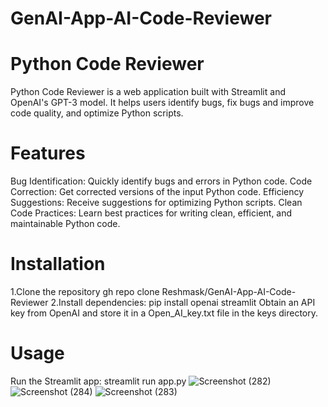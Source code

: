 # GenAI-App-AI-Code-Reviewer
# Python Code Reviewer
Python Code Reviewer is a web application built with Streamlit and OpenAI's GPT-3 model. It helps users identify bugs, fix bugs and improve code quality, and optimize Python scripts.
# Features
Bug Identification: Quickly identify bugs and errors in Python code.
Code Correction: Get corrected versions of the input Python code.
Efficiency Suggestions: Receive suggestions for optimizing Python scripts.
Clean Code Practices: Learn best practices for writing clean, efficient, and maintainable Python code.
# Installation
1.Clone the repository
gh repo clone Reshmask/GenAI-App-AI-Code-Reviewer
2.Install dependencies:
pip install openai streamlit
Obtain an API key from OpenAI and store it in a Open_AI_key.txt file in the keys directory.
# Usage
Run the Streamlit app:
streamlit run app.py
![Screenshot (282)](https://github.com/Reshmashaik6521/GenAI-App-AI-Code-Reviewer/assets/129650604/ab1db7cf-e3dd-4c2b-82a2-012017d876ec)
![Screenshot (284)](https://github.com/Reshmashaik6521/GenAI-App-AI-Code-Reviewer/assets/129650604/4052f777-913e-4654-a92e-6f775fe3cfbf)
![Screenshot (283)](https://github.com/Reshmashaik6521/GenAI-App-AI-Code-Reviewer/assets/129650604/689f9378-70bc-4642-b3ac-2efe2e9a3fad)

